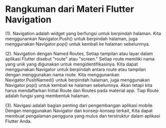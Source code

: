 # Rangkuman dari Materi Flutter Navigation

(1). Navigation adalah widget yang berfungsi untuk berpindah halaman. Kita menggunankan Navigator.Push() untuk berpindah halaman, juga menggunakan Navigator.pop() untuk kembali ke halaman sebelumnya. 

(2). Navigation dengan Named Routes, Setiap tampilan atau layar dalam aplikasi Flutter disebut "route" atau "screen." Setiap route memiliki nama yang unik yang digunakan untuk mengidentifikasinya. Kita dapat menggunakan Navigator untuk berpindah antara route atau tampilan dengan menggunakan nama route. Kita menggunankan Navigator.PushNamed() untuk berpindah halaman, juga menggunakan Navigator.pop() untuk kembali ke halaman sebelumnya. Akan tetapi kita harus mendaftarkan Initial Route dan Routes pada material app. Tiap Route adalah fungsi yang membentuk halaman.

(3). Navigasi adalah bagian penting dari pengembangan aplikasi mobile. Dengan menggunakan Navigator dan konsep-konsep terkait, Kita dapat membuat pengalaman pengguna yang mulus dan terstruktur dalam aplikasi Flutter Anda.